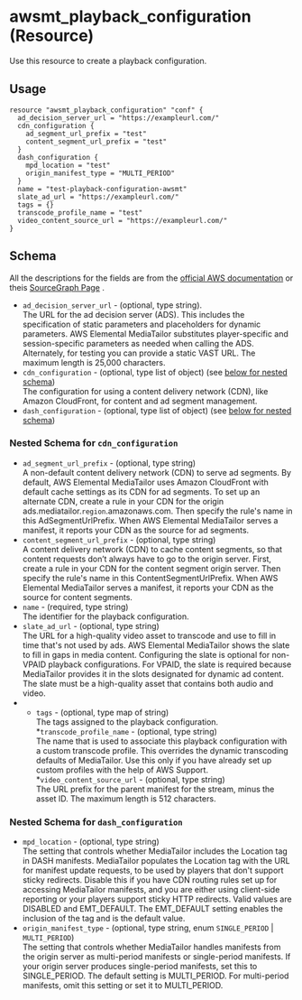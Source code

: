 # awsmt_playback_configuration (Resource)

Use this resource to create a playback configuration.

## Usage

```
resource "awsmt_playback_configuration" "conf" {
  ad_decision_server_url = "https://exampleurl.com/"
  cdn_configuration {
    ad_segment_url_prefix = "test"
    content_segment_url_prefix = "test"
  }
  dash_configuration {
    mpd_location = "test"
    origin_manifest_type = "MULTI_PERIOD"
  }
  name = "test-playback-configuration-awsmt"
  slate_ad_url = "https://exampleurl.com/"
  tags = {}
  transcode_profile_name = "test"
  video_content_source_url = "https://exampleurl.com/"
}
```

## Schema
All the descriptions for the fields are from the [official AWS documentation](https://docs.aws.amazon.com/sdk-for-go/api/service/mediatailor/#MediaTailor.PutPlaybackConfiguration) or theis [SourceGraph Page](https://sourcegraph.com/github.com/aws/aws-sdk-go/-/docs/service/mediatailor#PutPlaybackConfigurationInput) .

* `ad_decision_server_url` - (optional, type string). <br/>
  The URL for the ad decision server (ADS). This includes the specification
  of static parameters and placeholders for dynamic parameters. AWS Elemental
  MediaTailor substitutes player-specific and session-specific parameters as
  needed when calling the ADS. Alternately, for testing you can provide a static
  VAST URL. The maximum length is 25,000 characters.
* `cdn_configuration` - (optional, type list of object) (see [below for nested schema](#cdn_conf))<br/>
  The configuration for using a content delivery network (CDN), like Amazon
  CloudFront, for content and ad segment management.
* `dash_configuration` - (optional, type list of object) (see [below for nested schema](#dash_conf))<br/>


<a id="cdn_conf"></a>
### Nested Schema for `cdn_configuration`

* `ad_segment_url_prefix` - (optional, type string)<br/>
  A non-default content delivery network (CDN) to serve ad segments. By default,
  AWS Elemental MediaTailor uses Amazon CloudFront with default cache settings
  as its CDN for ad segments. To set up an alternate CDN, create a rule in
  your CDN for the origin ads.mediatailor.`region`.amazonaws.com. Then specify
  the rule's name in this AdSegmentUrlPrefix. When AWS Elemental MediaTailor
  serves a manifest, it reports your CDN as the source for ad segments.
* `content_segment_url_prefix` - (optional, type string) <br/>
  A content delivery network (CDN) to cache content segments, so that content
  requests don’t always have to go to the origin server. First, create a
  rule in your CDN for the content segment origin server. Then specify the
  rule's name in this ContentSegmentUrlPrefix. When AWS Elemental MediaTailor
  serves a manifest, it reports your CDN as the source for content segments.
* `name` - (required, type string) </br>
  The identifier for the playback configuration.
* `slate_ad_url` - (optional, type string)<br/>
  The URL for a high-quality video asset to transcode and use to fill in time
  that's not used by ads. AWS Elemental MediaTailor shows the slate to fill
  in gaps in media content. Configuring the slate is optional for non-VPAID
  playback configurations. For VPAID, the slate is required because MediaTailor
  provides it in the slots designated for dynamic ad content. The slate must
  be a high-quality asset that contains both audio and video.
* - `tags` - (optional, type map of string)<br/>
  The tags assigned to the playback configuration.
*`transcode_profile_name` - (optional, type string)<br/>
  The name that is used to associate this playback configuration with a custom
  transcode profile. This overrides the dynamic transcoding defaults of MediaTailor.
  Use this only if you have already set up custom profiles with the help of
  AWS Support.
*`video_content_source_url` - (optional, type string)<br/>
  The URL prefix for the parent manifest for the stream, minus the asset ID.
  The maximum length is 512 characters.


<a id="dash_conf"></a>
### Nested Schema for `dash_configuration`

* `mpd_location` - (optional, type string) <br/>
  The setting that controls whether MediaTailor includes the Location tag in
  DASH manifests. MediaTailor populates the Location tag with the URL for manifest
  update requests, to be used by players that don't support sticky redirects.
  Disable this if you have CDN routing rules set up for accessing MediaTailor
  manifests, and you are either using client-side reporting or your players
  support sticky HTTP redirects. Valid values are DISABLED and EMT_DEFAULT.
  The EMT_DEFAULT setting enables the inclusion of the tag and is the default
  value.
* `origin_manifest_type` - (optional, type string, enum `SINGLE_PERIOD` | `MULTI_PERIOD`) <br/>
  The setting that controls whether MediaTailor handles manifests from the
  origin server as multi-period manifests or single-period manifests. If your
  origin server produces single-period manifests, set this to SINGLE_PERIOD.
  The default setting is MULTI_PERIOD. For multi-period manifests, omit this
  setting or set it to MULTI_PERIOD.